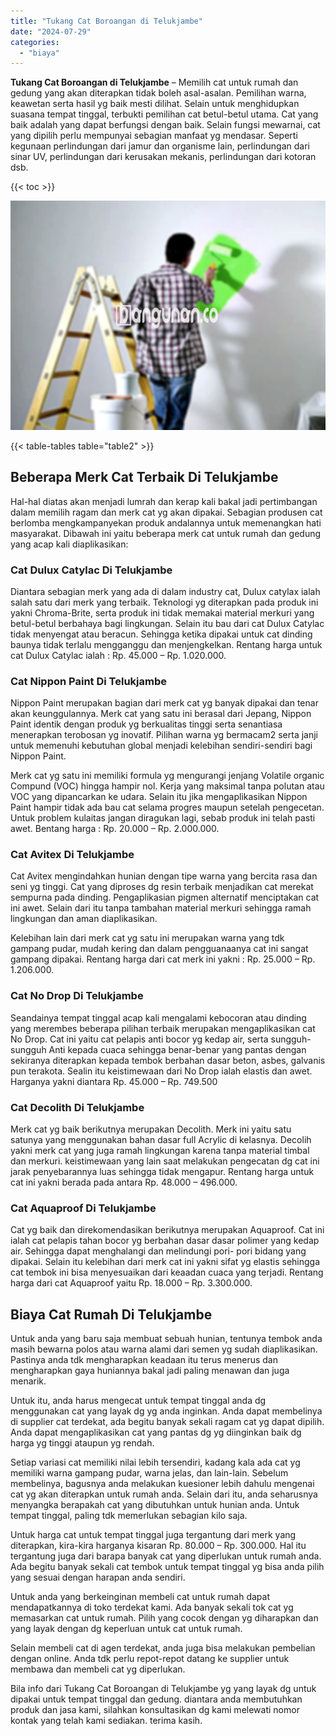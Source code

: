 ```yaml
---
title: "Tukang Cat Boroangan di Telukjambe"
date: "2024-07-29"
categories: 
  - "biaya"
---
```


**Tukang Cat Boroangan di Telukjambe** – Memilih cat untuk rumah dan gedung yang akan diterapkan tidak boleh asal-asalan. Pemilihan warna, keawetan serta hasil yg baik mesti dilihat. Selain untuk menghidupkan suasana tempat tinggal, terbukti pemilihan cat betul-betul utama. Cat yang baik adalah yang dapat berfungsi dengan baik. Selain fungsi mewarnai, cat yang dipilih perlu mempunyai sebagian manfaat yg mendasar. Seperti kegunaan perlindungan dari jamur dan organisme lain, perlindungan dari sinar UV, perlindungan dari kerusakan mekanis, perlindungan dari kotoran dsb.

{{< toc >}}

![](/images/jasa-cat-murah01.png)

{{< table-tables table="table2" >}}

## Beberapa Merk Cat Terbaik Di Telukjambe

Hal-hal diatas akan menjadi lumrah dan kerap kali bakal jadi pertimbangan dalam memilih ragam dan merk cat yg akan dipakai. Sebagian produsen cat berlomba mengkampanyekan produk andalannya untuk memenangkan hati masyarakat. Dibawah ini yaitu beberapa merk cat untuk rumah dan gedung yang acap kali diaplikasikan:

### Cat Dulux Catylac Di Telukjambe

Diantara sebagian merk yang ada di dalam industry cat, Dulux catylax ialah salah satu dari merk yang terbaik. Teknologi yg diterapkan pada produk ini yakni Chroma-Brite, serta produk ini tidak memakai material merkuri yang betul-betul berbahaya bagi lingkungan. Selain itu bau dari cat Dulux Catylac tidak menyengat atau beracun. Sehingga ketika dipakai untuk cat dinding baunya tidak terlalu mengganggu dan menjengkelkan. Rentang harga untuk cat Dulux Catylac ialah : Rp. 45.000 – Rp. 1.020.000.

### Cat Nippon Paint Di Telukjambe

Nippon Paint merupakan bagian dari merk cat yg banyak dipakai dan tenar akan keunggulannya. Merk cat yang satu ini berasal dari Jepang, Nippon Paint identik dengan produk yg berkualitas tinggi serta senantiasa menerapkan terobosan yg inovatif. Pilihan warna yg bermacam2 serta janji untuk memenuhi kebutuhan global menjadi kelebihan sendiri-sendiri bagi Nippon Paint.

Merk cat yg satu ini memiliki formula yg mengurangi jenjang Volatile organic Compund (VOC) hingga hampir nol. Kerja yang maksimal tanpa polutan atau VOC yang dipancarkan ke udara. Selain itu jika mengaplikasikan Nippon Paint hampir tidak ada bau cat selama progres maupun setelah pengecetan. Untuk problem kulaitas jangan diragukan lagi, sebab produk ini telah pasti awet. Bentang harga : Rp. 20.000 – Rp. 2.000.000.

### Cat Avitex Di Telukjambe

Cat Avitex mengindahkan hunian dengan tipe warna yang bercita rasa dan seni yg tinggi. Cat yang diproses dg resin terbaik menjadikan cat merekat sempurna pada dinding. Pengaplikasian pigmen alternatif menciptakan cat ini awet. Selain dari itu tanpa tambahan material merkuri sehingga ramah lingkungan dan aman diaplikasikan.

Kelebihan lain dari merk cat yg satu ini merupakan warna yang tdk gampang pudar, mudah kering dan dalam pengguanaanya cat ini sangat gampang dipakai. Rentang harga dari cat merk ini yakni : Rp. 25.000 – Rp. 1.206.000.

### Cat No Drop Di Telukjambe

Seandainya tempat tinggal acap kali mengalami kebocoran atau dinding yang merembes beberapa pilihan terbaik merupakan mengaplikasikan cat No Drop. Cat ini yaitu cat pelapis anti bocor yg kedap air, serta sungguh-sungguh Anti kepada cuaca sehingga benar-benar yang pantas dengan sekiranya diterapkan kepada tembok berbahan dasar beton, asbes, galvanis pun terakota. Sealin itu keistimewaan dari No Drop ialah elastis dan awet. Harganya yakni diantara Rp. 45.000 – Rp. 749.500

### Cat Decolith Di Telukjambe

Merk cat yg baik berikutnya merupakan Decolith. Merk ini yaitu satu satunya yang menggunakan bahan dasar full Acrylic di kelasnya. Decolih yakni merk cat yang juga ramah lingkungan karena tanpa material timbal dan merkuri. keistimewaan yang lain saat melakukan pengecatan dg cat ini jarak penyebarannya luas sehingga tidak mengapur. Rentang harga untuk cat ini yakni berada pada antara Rp. 48.000 – 496.000.

### Cat Aquaproof Di Telukjambe

Cat yg baik dan direkomendasikan berikutnya merupakan Aquaproof. Cat ini ialah cat pelapis tahan bocor yg berbahan dasar dasar polimer yang kedap air. Sehingga dapat menghalangi dan melindungi pori- pori bidang yang dipakai. Selain itu kelebihan dari merk cat ini yakni sifat yg elastis sehingga cat tembok ini bisa menyesuaikan dari keaadan cuaca yang terjadi. Rentang harga dari cat Aquaproof yaitu Rp. 18.000 – Rp. 3.300.000.

## Biaya Cat Rumah Di Telukjambe

Untuk anda yang baru saja membuat sebuah hunian, tentunya tembok anda masih bewarna polos atau warna alami dari semen yg sudah diaplikasikan. Pastinya anda tdk mengharapkan keadaan itu terus menerus dan mengharapkan gaya huniannya bakal jadi paling menawan dan juga menarik.

Untuk itu, anda harus mengecat untuk tempat tinggal anda dg menggunakan cat yang layak dg yg anda inginkan. Anda dapat membelinya di supplier cat terdekat, ada begitu banyak sekali ragam cat yg dapat dipilih. Anda dapat mengaplikasikan cat yang pantas dg yg diinginkan baik dg harga yg tinggi ataupun yg rendah.

Setiap variasi cat memiliki nilai lebih tersendiri, kadang kala ada cat yg memiliki warna gampang pudar, warna jelas, dan lain-lain. Sebelum membelinya, bagusnya anda melakukan kuesioner lebih dahulu mengenai cat yg akan diterapkan untuk rumah anda. Selain dari itu, anda seharusnya menyangka berapakah cat yang dibutuhkan untuk hunian anda. Untuk tempat tinggal, paling tdk memerlukan sebagian kilo saja.

Untuk harga cat untuk tempat tinggal juga tergantung dari merk yang diterapkan, kira-kira harganya kisaran Rp. 80.000 – Rp. 300.000. Hal itu tergantung juga dari barapa banyak cat yang diperlukan untuk rumah anda. Ada begitu banyak sekali cat tembok untuk tempat tinggal yg bisa anda pilih yang sesuai dengan harapan anda sendiri.

Untuk anda yang berkeinginan membeli cat untuk rumah dapat mendapatkannya di toko terdekat kami. Ada banyak sekali tok cat yg memasarkan cat untuk rumah. Pilih yang cocok dengan yg diharapkan dan yang layak dengan dg keperluan untuk cat untuk rumah.

Selain membeli cat di agen terdekat, anda juga bisa melakukan pembelian dengan online. Anda tdk perlu repot-repot datang ke supplier untuk membawa dan membeli cat yg diperlukan.

Bila info dari Tukang Cat Boroangan di Telukjambe yg yang layak dg untuk dipakai untuk tempat tinggal dan gedung. diantara anda membutuhkan produk dan jasa kami, silahkan konsultasikan dg kami melewati nomor kontak yang telah kami sediakan. terima kasih.
